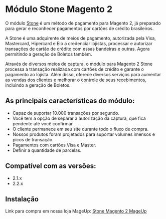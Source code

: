 # Módulo Stone Magento 2
O módulo [Stone](https://www.mageup.com/modulo-para-magento2-stone.html) é um método de pagamento para Magento 2, já preparado para gerar e reconhecer pagamentos por cartões de crédito brasileiros.

A Stone é uma adquirente de meios de pagamento, autorizada pela Visa, Mastercard, Hipercard e Elo a credenciar lojistas, processar e autorizar transações de cartão de crédito com essas bandeiras e outras. Agora permitindo a geração de Boletos também.

Através de diversos meios de captura, o módulo para Magento 2 Stone processa a transação realizada com cartões de crédito e garante o pagamento ao lojista. Além disso, oferece diversos serviços para aumentar as vendas dos clientes e melhorar o controle de seus recebimentos, incluindo a geração de Boletos.

## As principais características do módulo:
* Capaz de suportar 10.000 transações por segundo.
* Você tem a opção de separar a autorização da captura, que fica pendente até você confirmar.
* O cliente permanece em seu site durante todo o fluxo de compra.
* Nossos produtos foram projetados para suportar volumes imensos e picos de transação.
* Pagamentos com cartões Visa e Master.
* Definir a quantidade de parcelas.

## Compatível com as versões:
* 2.1.x
* 2.2.x

## Instalação
Link para compra em nossa loja MageUp: [Stone Magento 2 MageUp](https://www.mageup.com/modulo-para-magento2-stone.html)
